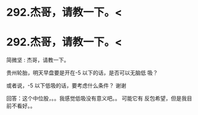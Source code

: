# 292.杰哥，请教一下。<

# 292.杰哥，请教一下。<

简微坚 : 杰哥，请教一下。

贵州轮胎，明天早盘要是开在-5 以下的话，是否可以无脑低 吸？

或者说，-5 以下低吸的话，要考虑什么条件？ 谢谢

回答：这个中位股，。。我感觉低吸没有意义吧。。 可能它有 反包希望，但是我目前不看好。。